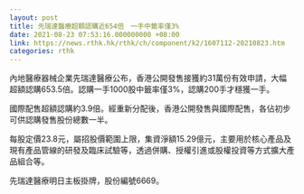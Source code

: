 ```yaml
---
layout: post
title: 先瑞達醫療超額認購近654倍　一手中籤率僅3%
date: 2021-08-23 07:53:16.000000000 +08:00
link: https://news.rthk.hk/rthk/ch/component/k2/1607112-20210823.htm
categories: rthk
---
```


內地醫療器械企業先瑞達醫療公布，香港公開發售接獲約31萬份有效申請，大幅超額認購653.5倍。認購一手1000股中籤率僅3%，認購200手才穩獲一手。

國際配售超額認購約3.9倍。經重新分配後，香港公開發售與國際配售，各佔初步可供認購發售股份總數一半。

每股定價23.8元，屬招股價範圍上限，集資淨額15.29億元，主要用於核心產品及現有產品管線的研發及臨床試驗等，透過併購、授權引進或股權投資等方式擴大產品組合等。

先瑞達醫療明日主板掛牌，股份編號6669。
